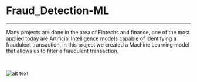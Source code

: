 # Fraud_Detection-ML
<hr>

Many projects are done in the area of Fintechs and finance, one of the most applied today are Artificial Intelligence models capable of identifying a fraudulent transaction, in this project we created a Machine Learning model that allows us to filter a fraudulent transaction.

<br>

![alt text](https://www.xenonstack.com/wp-content/uploads/xenonstack-credit-card-fraud-detection.png)

